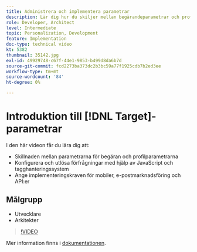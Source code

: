 ```yaml
---
title: Administrera och implementera parametrar
description: Lär dig hur du skiljer mellan begärandeparametrar och profilparametrar, konfigurerar och utlöser begäranden med hjälp av JavaScript och tagghanteringssystem. Förstå implementeringskraven för mobiler, e-postmarknadsföring och API:er.
role: Developer, Architect
level: Intermediate
topic: Personalization, Development
feature: Implementation
doc-type: technical video
kt: 5382
thumbnail: 35142.jpg
exl-id: 49929748-c67f-44e1-9853-b499d8da6b7d
source-git-commit: fcd2273ba373dc2b3bc59a77f1925cdb7b2ed3ee
workflow-type: tm+mt
source-wordcount: '84'
ht-degree: 0%

---
```


# Introduktion till [!DNL Target]-parametrar

I den här videon får du lära dig att:

* Skillnaden mellan parametrarna för begäran och profilparametrarna
* Konfigurera och utlösa förfrågningar med hjälp av JavaScript och tagghanteringssystem
* Ange implementeringskraven för mobiler, e-postmarknadsföring och API:er

## Målgrupp

* Utvecklare
* Arkitekter

>[!VIDEO](https://video.tv.adobe.com/v/35142/?quality=12)

Mer information finns i [dokumentationen](https://experienceleague.adobe.com/docs/target/using/implement-target/implementing-target.html?lang=sv-SE).
